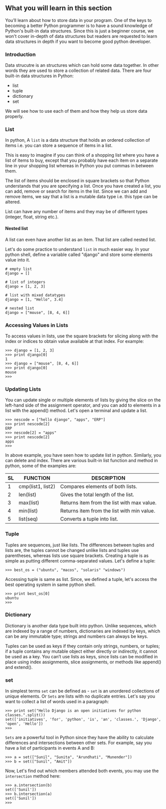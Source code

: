 ## What you will learn in this section
You’ll learn about how to store data in your program. One of the keys to becoming a better Python programmer is to have a sound knowledge of Python's built-in data structures. Since this is just a beginner course, we won't cover in-depth of data structures but readers are requested to learn data structures in depth if you want to become good python developer.

### Introduction
 Data strucutre is an structures which can hold some data together. In other words they are used to store a collection of related data. There are four built-in data structures in Python:
 - list
 - tuple
 - dictionary
 - set

We will see how to use each of them and how they help us store data properly.

### List
In python, A `list` is a data structure that holds an ordered collection of items i.e. you can store a sequence of items in a list.

This is easy to imagine if you can think of a shopping list where you have a list of items to buy, except that you probably have each item on a separate line in your shopping list whereas in Python you put commas in between them.

The list of items should be enclosed in square brackets so that Python understands that you are specifying a list. Once you have created a list, you can add, remove or search for items in the list. Since we can add and remove items, we say that a list is a mutable data type i.e. this type can be altered.

List can have any number of items and they may be of different types (integer, float, string etc.).

#### Nested list
A list can even have another list as an item. That list are called nested list.

Let's do some practice to understand `list` in much easier way. In your python shell, define a variable called "django" and store some elements value into it.
```
# empty list
django = []

# list of integers
django = [1, 2, 3]

# list with mixed datatypes
django = [1, "Hello", 3.4]

# nested list
django = ["mouse", [8, 4, 6]]
```

### Accessing Values in Lists
To access values in lists, use the square brackets for slicing along with the index or indices to obtain value available at that index. For example:
```
>>> django = [1, 2, 3]
>>> print django[0]
1
>>> django = ["mouse", [8, 4, 6]]
>>> print django[0]
mouse
>>>
```

### Updating Lists
You can update single or multiple elements of lists by giving the slice on the left-hand side of the assignment operator, and you can add to elements in a list with the append() method. Let's open a terminal and update a list.
```
>>> nescode = ["hello django", "apps", "ERP"]
>>> print nescode[2]
ERP
>>> nescode[2] = "apps"
>>> print nescode[2]
apps
>>>
```
In above example, you have seen how to update list in python. Similarly, you can delete and index. There are various built-in list function and method in python, some of the examples are:

SL | FUNCTION | DESCRIPTION
--- | ------- | -----------
1 | cmp(list1, list2) | Compares elements of both lists.
2 | len(list) | Gives the total length of the list.
3 | max(list) | Returns item from the list with max value.
4 | min(list) | Returns item from the list with min value.
5 | list(seq) | Converts a tuple into list.

### Tuple
Tuples are sequences, just like lists. The differences between tuples and lists are, the tuples cannot be changed unlike lists and tuples use parentheses, whereas lists use square brackets. Creating a tuple is as simple as putting different comma-separated values. Let's define a tuple:
```
>>> best_os = ("ubuntu", "macos", "solaris" "windows")
```
Accessing tuple is same as list. Since, we defined a tuple, let's access the best operating system in same python shell.
```
>>> print best_os[0]
ubuntu
>>>
```

### Dictionary
Dictionary is another data type built into python. Unlike sequences, which are indexed by a range of numbers, dictionaries are indexed by keys, which can be any immutable type; strings and numbers can always be keys.

Tuples can be used as keys if they contain only strings, numbers, or tuples; if a tuple contains any mutable object either directly or indirectly, it cannot be used as a key. You can’t use lists as keys, since lists can be modified in place using index assignments, slice assignments, or methods like append() and extend().

### set
In simplest terms `set` can be defined as - `set` is an unordered collections of unique elements. Or `Sets` are lists with no duplicate entries. Let's say you want to collect a list of words used in a paragraph:
```
>>> print set("Hello Django is an open initiatives for python classes.".split())
set(['initiatives', 'for', 'python', 'is', 'an', 'classes.', 'Django', 'open', 'Hello'])
>>>
```
`Sets` are a powerful tool in Python since they have the ability to calculate differences and intersections between other sets. For example, say you have a list of participants in events A and B:
```
>>> a = set(["Sunil", "Sunita", "Arundhati", "Munender"])
>>> b = set(["Sunil", "Amit"])
```
Now, Let's find out which members attended both events, you may use the `intersection` method here:
```
>>> a.intersection(b)
set(['Sunil'])
>>> b.intersection(a)
set(['Sunil'])
>>>
```
